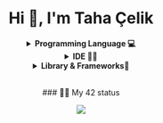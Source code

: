 <h1 align="center">Hi 👋, I'm Taha Çelik</h1>

<details align="center">
	<summary><b>Programming Language 💻</b></summary>

![C](https://img.shields.io/badge/C-00599C?style=flat&logo=c&logoColor=white)
![C#](https://img.shields.io/badge/C%23-239120?style=flat&logo=c-sharp&logoColor=white)
![C++](https://img.shields.io/badge/C%2B%2B-00599C?style=flat&logo=c%2B%2B&logoColor=white)
![Python](https://img.shields.io/badge/Python-FFD43B?style=flat&logo=python&logoColor=darkgreen)
![Javascript](https://img.shields.io/badge/JavaScript-323330?style=flat&logo=javascript&logoColor=F7DF1E)
![Json](https://img.shields.io/badge/json-5E5C5C?style=flat&logo=json&logoColor=white)
![Html](https://img.shields.io/badge/HTML5-E34F26?style=flat&logo=html5&logoColor=white)
![Css](https://img.shields.io/badge/CSS3-1572B6?style=flat&logo=css3&logoColor=white)
</details>

<details align="center">
	<summary><b>IDE 👩‍💻</b></summary>

![Atom](https://img.shields.io/badge/Atom-000000?style=flat&logo=atom&logoColor=white)
![Clion](https://img.shields.io/badge/CLion-000000?style=flat&logo=clion&logoColor=white)
![Neovim](https://img.shields.io/badge/NeoVim-%2357A143.svg?&style=flat&logo=neovim&logoColor=white)
![Notepad++](https://img.shields.io/badge/Notepad++-90E59A.svg?style=flat&logo=notepad%2B%2B&logoColor=black)
![PyCharm](https://img.shields.io/badge/PyCharm-000000.svg?&style=flat&logo=PyCharm&logoColor=white)
![Vim](https://img.shields.io/badge/VIM-%2311AB00.svg?&style=flat&logo=vim&logoColor=white)
![Vscode](https://img.shields.io/badge/Visual_Studio_Code-0078D4?style=flat&logo=visual%20studio%20code&logoColor=white)
![Visual Stduio](https://img.shields.io/badge/Visual_Studio-5C2D91?style=flat&logo=visual%20studio&logoColor=white)
</details>

<details align="center">
	<summary><b>Library & Frameworks🚀</b></summary>

![Git](https://img.shields.io/badge/GIT-E44C30?style=flat&logo=git&logoColor=white)
![Selenium](https://img.shields.io/badge/Selenium-43B02A?style=flat&logo=Selenium&logoColor=white)
![Markdown](https://img.shields.io/badge/Markdown-000000?style=flat&logo=markdown&logoColor=white)
![Node](https://img.shields.io/badge/Node.js-339933?style=flat&logo=nodedotjs&logoColor=white)
![Wordpress](https://img.shields.io/badge/Wordpress-21759B?style=flat&logo=wordpress&logoColor=white)
![TailwindCss](https://img.shields.io/badge/Tailwind%20Css-00599C?style=flat&logo=tailwindcss&logoColor=white)
![Scss](https://img.shields.io/badge/Scss-00599C?style=flat&logo=scss&logoColor=white&color=ff69b4)
![ReactJs](https://img.shields.io/badge/React-00599C?style=flat&logo=react&logoColor=white&color=9cf)
</details>

<br>
<p align="center">### 👨‍💻 My 42 status</p>

<p align="center"><img src="[![muhcelik's 42 stats](https://badge42.vercel.app/api/v2/clcj84fep00490glghp4qorh4/stats?cursusId=21&coalitionId=229)"/></p>
